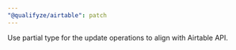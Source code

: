 ```yaml
---
"@qualifyze/airtable": patch
---
```


Use partial type for the update operations to align with Airtable API.
